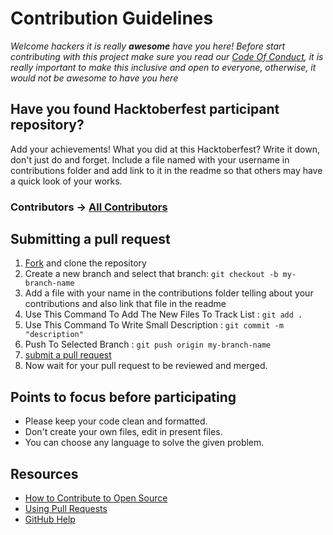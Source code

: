 # Contribution Guidelines

_Welcome hackers it is really **awesome** have you here! Before start contributing with this project make sure you read our [Code Of Conduct](https://github.com/Akash88585/ProgrammingProblemSolving/blob/main/CODE_OF_CONDUCT.md), it is really important to make this inclusive and open to everyone, otherwise, it would not be awesome to have you here_

## Have you found Hacktoberfest participant repository?

Add your achievements! What you did at this Hacktoberfest? Write it down, don't just do and forget. Include a file named with your username in contributions folder and add link to it in the readme so that others may have a quick look of your works.

### Contributors -> [All Contributors](https://github.com/Akash88585/ProgrammingProblemSolving/graphs/contributors)

## Submitting a pull request

1. [Fork](https://github.com/Akash88585/ProgrammingProblemSolving/fork) and clone the repository
2. Create a new branch and select that branch: `git checkout -b my-branch-name`
3. Add a file with your name in the contributions folder telling about your contributions and also link that file in the readme
4. Use This Command To Add The New Files To Track List : `git add .`
5. Use This Command To Write Small Description : `git commit -m "description"`
6. Push To Selected Branch : `git push origin my-branch-name`
7. [submit a pull request](https://github.com/Akash88585/ProgrammingProblemSolving/compare)
8. Now wait for your pull request to be reviewed and merged.

## Points to focus before participating

- Please keep your code clean and formatted.
- Don't create your own files, edit in present files.
- You can choose any language to solve the given problem.

## Resources

- [How to Contribute to Open Source](https://opensource.guide/how-to-contribute/)
- [Using Pull Requests](https://help.github.com/articles/about-pull-requests/)
- [GitHub Help](https://help.github.com)
